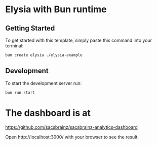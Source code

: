 # Elysia with Bun runtime

## Getting Started
To get started with this template, simply paste this command into your terminal:
```bash
bun create elysia ./elysia-example
```

## Development
To start the development server run:
```bash
bun run start
```
# The dashboard is at
https://github.com/sacsbrainz/sacsbrainz-analytics-dashboard

Open http://localhost:3000/ with your browser to see the result.
